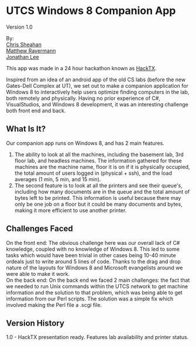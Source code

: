 UTCS Windows 8 Companion App
============================
Version 1.0

By:  
[Chris Sheahan](https://github.com/csheahan)  
[Matthew Rayermann](https://github.com/rolledback)  
[Jonathan Lee](https://github.com/chenclee)

This app was made in a 24 hour hackathon known as [HackTX](https://www.hackerleague.org/hackathons/hacktx/).  

Inspired from an idea of an android app of the old CS labs (before the new Gates-Dell Complex at UT), we set out to make a companion application for Windows 8 to interactively help users optimize finding computers in the lab, both remotely and physically. Having no prior experience of C#, VisualStudios, and Windows 8 development, it was an interesting challenge both front end and back.

What Is It?
-----------
Our companion app runs on Windows 8, and has 2 main features.  

1. The ability to look at all the machines, including the basement lab, 3rd floor lab, and headless machines. The information gathered for these machines are the machine name, floor it is on if it is physically occupied, the total amount of users logged in (physical + ssh), and the load averages (1 min, 5 min, and 15 min).
2. The second feature is to look at all the printers and see their queue's, including how many documents are in the queue and the total amount of bytes left to be printed. This information is useful because there may only be one job on a floor but it could be many documents and bytes, making it more efficient to use another printer.

Challenges Faced
----------------
On the front end: The obvious challenge here was our overall lack of C# knowledge, coupled with no knowledge of Windows 8. This led to some tasks which would have been trivial in other cases being 10-40 minute ordeals just to write around 5 lines of code. Thanks to the drag and drop nature of the layouts for Windows 8 and Microsoft evangelists around we were able to make it work.  
On the back end: On the back end we faced 2 main challenges: the fact that we needed to run Unix commands within the UTCS network to get machine information and the solution to that problem, which was being able to get information from our Perl scripts. The solution was a simple fix which involved making the Perl file a .scgi file.

Version History
---------------
1.0 - HackTX presentation ready. Features lab availability and printer status.
